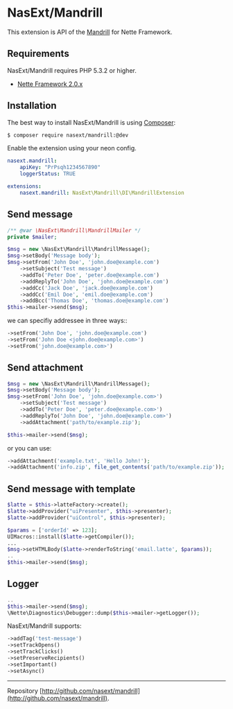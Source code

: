 NasExt/Mandrill
===========================

This extension is API of the [Mandrill](http://mandrill.com) for Nette Framework.

Requirements
------------

NasExt/Mandrill requires PHP 5.3.2 or higher.

- [Nette Framework 2.0.x](https://github.com/nette/nette)


Installation
------------

The best way to install NasExt/Mandrill is using  [Composer](http://getcomposer.org/):

```sh
$ composer require nasext/mandrill:@dev
```

Enable the extension using your neon config.

```yml
nasext.mandrill:
	apiKey: "PrPsqh1234567890"
	loggerStatus: TRUE

extensions:
	nasext.mandrill: NasExt\Mandrill\DI\MandrillExtension
```

Send message
--------------------

```php
/** @var \NasExt\Mandrill\MandrillMailer */
private $mailer;

$msg = new \NasExt\Mandrill\MandrillMessage();
$msg->setBody('Message body');
$msg->setFrom('John Doe', 'john.doe@example.com')
	->setSubject('Test message')
	->addTo('Peter Doe', 'peter.doe@example.com')
	->addReplyTo('John Doe', 'john.doe@example.com')
	->addCc('Jack Doe', 'jack.doe@example.com')
    ->addCc('Emil Doe', 'emil.doe@example.com')
    ->addBcc('Thomas Doe', 'thomas.doe@example.com')
$this->mailer->send($msg);
```

we can specifiy addressee in three ways::
```php
->setFrom('John Doe', 'john.doe@example.com')
->setFrom('John Doe <john.doe@example.com>')
->setFrom('john.doe@example.com>')
```

Send attachment
--------------------

```php
$msg = new \NasExt\Mandrill\MandrillMessage();
$msg->setBody('Message body');
$msg->setFrom('John Doe', 'john.doe@example.com>')
	->setSubject('Test message')
	->addTo('Peter Doe', 'peter.doe@example.com>')
	->addReplyTo('John Doe', 'john.doe@example.com>')
	->addAttachment('path/to/example.zip');

$this->mailer->send($msg);
```

or you can use:
```php
->addAttachment('example.txt', 'Hello John!');
->addAttachment('info.zip', file_get_contents('path/to/example.zip'));
```

Send message with template
--------------------
```php
$latte = $this->latteFactory->create();
$latte->addProvider("uiPresenter", $this->presenter);
$latte->addProvider("uiControl", $this->presenter);

$params = ['orderId' => 123];
UIMacros::install($latte->getCompiler());
...
$msg->setHTMLBody($latte->renderToString('email.latte', $params));
..
$this->mailer->send($msg);
```


Logger
--------------------
```php
..
$this->mailer->send($msg);
\Nette\Diagnostics\Debugger::dump($this->mailer->getLogger());
```

NasExt/Mandrill supports:
```php
->addTag('test-message')
->setTrackOpens()
->setTrackClicks()
->setPreserveRecipients()
->setImportant()
->setAsync()
```


-----

Repository [http://github.com/nasext/mandrill](http://github.com/nasext/mandrill).
